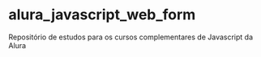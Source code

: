 # alura_javascript_web_form
 Repositório de estudos para os cursos complementares de Javascript da Alura
